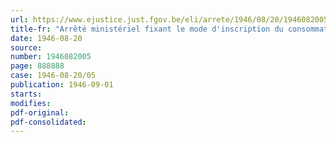 ```yaml
---
url: https://www.ejustice.just.fgov.be/eli/arrete/1946/08/20/1946082005/justel
title-fr: "Arrêté ministériel fixant le mode d'inscription du consommateur-chef de ménage chez le fournisseur de combustibles, déterminant les conditions dans lesquelles le changement de fournisseur est autorisé et réglant certaines modalités d'approvisionnement des consommateurs-chefs de ménage non soumis à l'obligation de s'inscrire chez le fournisseur de combustibles (abrogé par AM 15-06-1947, art. 58)"
date: 1946-08-20
source:
number: 1946082005
page: 888888
case: 1946-08-20/05
publication: 1946-09-01
starts:
modifies:
pdf-original:
pdf-consolidated:
---
```


